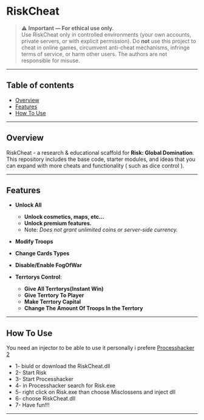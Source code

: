 # RiskCheat
> ⚠️ **Important — For ethical use only.**  
> Use RiskCheat only in controlled environments (your own accounts, private servers, or with explicit permission). Do **not** use this project to cheat in online games, circumvent anti-cheat mechanisms, infringe terms of service, or harm other users. The authors are not responsible for misuse.

---

## Table of contents

- [Overview](#overview)  
- [Features](#features)  
- [ How To Use](#How-To-Use)  

---
## Overview
RiskCheat - a research & educational scaffold for **Risk: Global Domination**.  
This repository includes the base code, starter modules, and ideas that you can expand with more cheats and functionality ( such as dice control ).  
 
---

## Features

- **Unlock All** 
  - **Unlock cosmetics, maps, etc...**
  - **Unlock premium features.**  
  - Note: *Does not grant unlimited coins or server-side currency.*
  
- **Modify Troops**  
- **Change Cards Types**
- **Disable/Enable FogOfWar**
- **Terrtorys Control**:
  - **Give All Terrtorys(Instant Win)**
  - **Give Terrtory To Player**
  - **Make Terrtory Capital**
  - **Change The Amount Of Troops In the Terrtory** 
---

## How To Use
You need an injector to be able to use it 
personally i prefere [Processhacker 2](https://sourceforge.net/projects/processhacker/files/processhacker2/processhacker-2.39-setup.exe/download) 

- 1- biuld or download the RiskCheat.dll 
- 2- Start Risk 
- 3- Start Processhacker 
- 4- in Processhacker search for Risk.exe 
- 5- right click on Risk.exe than choose Misclossens and inject dll 
- 6- choose RiskCheat.dll
- 7- Have fun!!!

---

